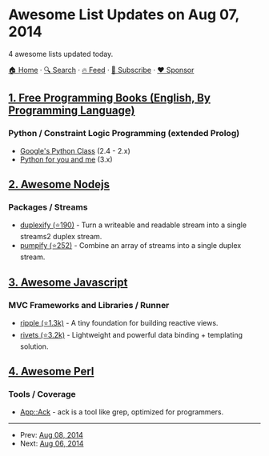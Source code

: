 # Awesome List Updates on Aug 07, 2014

4 awesome lists updated today.

[🏠 Home](/README.md) · [🔍 Search](https://www.trackawesomelist.com/search/) · [🔥 Feed](https://www.trackawesomelist.com/rss.xml) · [📮 Subscribe](https://trackawesomelist.us17.list-manage.com/subscribe?u=d2f0117aa829c83a63ec63c2f&id=36a103854c) · [❤️  Sponsor](https://github.com/sponsors/theowenyoung)



## [1. Free Programming Books (English, By Programming Language)](/content/EbookFoundation/free-programming-books/README.md)

### Python / Constraint Logic Programming (extended Prolog)

*   [Google's Python Class](https://developers.google.com/edu/python/) (2.4 - 2.x)
*   [Python for you and me](http://pymbook.readthedocs.org/en/py3/) (3.x)

## [2. Awesome Nodejs](/content/sindresorhus/awesome-nodejs/README.md)

### Packages / Streams

*   [duplexify (⭐190)](https://github.com/mafintosh/duplexify) - Turn a writeable and readable stream into a single streams2 duplex stream.
*   [pumpify (⭐252)](https://github.com/mafintosh/pumpify) - Combine an array of streams into a single duplex stream.

## [3. Awesome Javascript](/content/sorrycc/awesome-javascript/README.md)

### MVC Frameworks and Libraries / Runner

*   [ripple (⭐1.3k)](https://github.com/ripplejs/ripple) - A tiny foundation for building reactive views.
*   [rivets (⭐3.2k)](https://github.com/mikeric/rivets) - Lightweight and powerful data binding + templating solution.

## [4. Awesome Perl](/content/hachiojipm/awesome-perl/README.md)

### Tools / Coverage

*   [App::Ack](https://metacpan.org/pod/App::Ack) - ack is a tool like grep, optimized for programmers.

---

- Prev: [Aug 08, 2014](/content/2014/08/08/README.md)
- Next: [Aug 06, 2014](/content/2014/08/06/README.md)